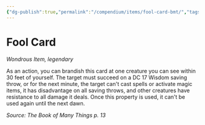 ```yaml
---
{"dg-publish":true,"permalink":"/compendium/items/fool-card-bmt/","tags":["compendium/src/5e/bmt","item/rarity/legendary","item/wondrous"]}
---
```


# Fool Card
*Wondrous Item, legendary*  


As an action, you can brandish this card at one creature you can see within 30 feet of yourself. The target must succeed on a DC 17 Wisdom saving throw, or for the next minute, the target can't cast spells or activate magic items, it has disadvantage on all saving throws, and other creatures have resistance to all damage it deals. Once this property is used, it can't be used again until the next dawn.

*Source: The Book of Many Things p. 13*